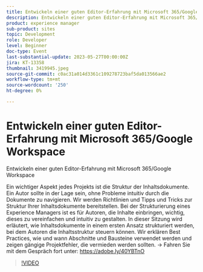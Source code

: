 ```yaml
---
title: Entwickeln einer guten Editor-Erfahrung mit Microsoft 365/Google Workspace
description: Entwickeln einer guten Editor-Erfahrung mit Microsoft 365/Google Workspace Ein wesentlicher Aspekt jedes Projekts ist die Struktur der Inhaltsdokumente. Ein Autor sollte in der Lage sein, ohne Probleme intuitiv durch die Dokumente zu navigieren. Wir werden Richtlinien und Tipps und Tricks zur Struktur Ihrer Inhaltsdokumente bereitstellen. Bei der Strukturierung eines Experience Managers ist es für Autoren, die Inhalte einbringen, wichtig, dieses zu vereinfachen und intuitiv zu gestalten. In dieser Sitzung wird erläutert, wie Inhaltsdokumente in einem ersten Ansatz strukturiert werden, bei dem Autoren die Inhaltsstruktur steuern können. Wir erklären Best Practices, wie und wann Abschnitte und Bausteine verwendet werden und zeigen gängige Projektfehler, die vermieden werden sollten.
product: experience manager
sub-product: sites
topic: Development
role: Developer
level: Beginner
doc-type: Event
last-substantial-update: 2023-05-27T00:00:00Z
jira: KT-13358
thumbnail: 3419945.jpeg
source-git-commit: c0ac31a014d3361c109278723baf5da013566ae2
workflow-type: tm+mt
source-wordcount: '250'
ht-degree: 0%

---
```



# Entwickeln einer guten Editor-Erfahrung mit Microsoft 365/Google Workspace

Entwickeln einer guten Editor-Erfahrung mit Microsoft 365/Google Workspace

Ein wichtiger Aspekt jedes Projekts ist die Struktur der Inhaltsdokumente. Ein Autor sollte in der Lage sein, ohne Probleme intuitiv durch die Dokumente zu navigieren. Wir werden Richtlinien und Tipps und Tricks zur Struktur Ihrer Inhaltsdokumente bereitstellen. Bei der Strukturierung eines Experience Managers ist es für Autoren, die Inhalte einbringen, wichtig, dieses zu vereinfachen und intuitiv zu gestalten. In dieser Sitzung wird erläutert, wie Inhaltsdokumente in einem ersten Ansatz strukturiert werden, bei dem Autoren die Inhaltsstruktur steuern können. Wir erklären Best Practices, wie und wann Abschnitte und Bausteine verwendet werden und zeigen gängige Projektfehler, die vermieden werden sollten. → Fahren Sie mit dem Gespräch fort unter: https://adobe.ly/40YBTnO

>[!VIDEO](https://video.tv.adobe.com/v/3419945/?learn=on)
